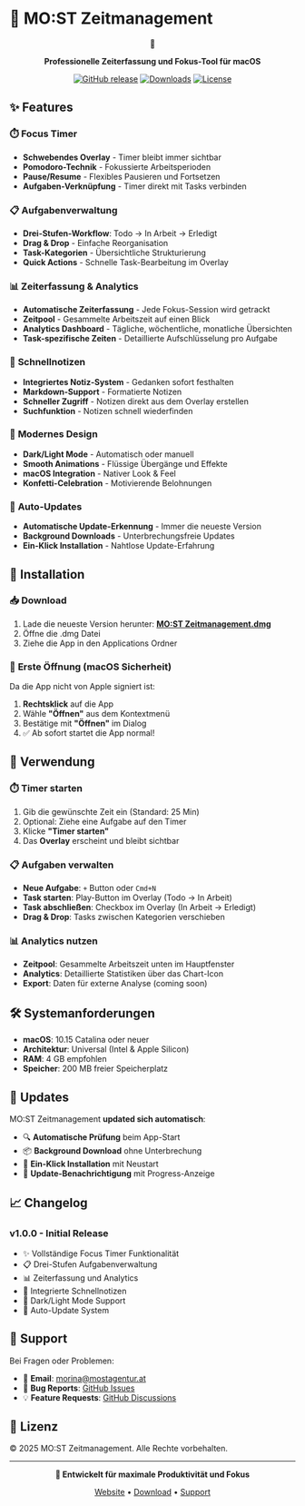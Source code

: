 # 🎯 MO:ST Zeitmanagement

<div align="center">

🎯

**Professionelle Zeiterfassung und Fokus-Tool für macOS**

[![GitHub release](https://img.shields.io/github/v/release/mlvps/most-zeitmanagement?style=for-the-badge&logo=github&color=4f8cff)](https://github.com/mlvps/most-zeitmanagement/releases/latest)
[![Downloads](https://img.shields.io/github/downloads/mlvps/most-zeitmanagement/total?style=for-the-badge&logo=apple&color=4f8cff)](https://github.com/mlvps/most-zeitmanagement/releases)
[![License](https://img.shields.io/badge/License-Private-red?style=for-the-badge)](.)

</div>

## ✨ Features

### ⏱️ **Focus Timer**
- **Schwebendes Overlay** - Timer bleibt immer sichtbar
- **Pomodoro-Technik** - Fokussierte Arbeitsperioden
- **Pause/Resume** - Flexibles Pausieren und Fortsetzen
- **Aufgaben-Verknüpfung** - Timer direkt mit Tasks verbinden

### 📋 **Aufgabenverwaltung**
- **Drei-Stufen-Workflow**: Todo → In Arbeit → Erledigt
- **Drag & Drop** - Einfache Reorganisation
- **Task-Kategorien** - Übersichtliche Strukturierung
- **Quick Actions** - Schnelle Task-Bearbeitung im Overlay

### 📊 **Zeiterfassung & Analytics**
- **Automatische Zeiterfassung** - Jede Fokus-Session wird getrackt
- **Zeitpool** - Gesammelte Arbeitszeit auf einen Blick
- **Analytics Dashboard** - Tägliche, wöchentliche, monatliche Übersichten
- **Task-spezifische Zeiten** - Detaillierte Aufschlüsselung pro Aufgabe

### 📝 **Schnellnotizen**
- **Integriertes Notiz-System** - Gedanken sofort festhalten
- **Markdown-Support** - Formatierte Notizen
- **Schneller Zugriff** - Notizen direkt aus dem Overlay erstellen
- **Suchfunktion** - Notizen schnell wiederfinden

### 🎨 **Modernes Design**
- **Dark/Light Mode** - Automatisch oder manuell
- **Smooth Animations** - Flüssige Übergänge und Effekte
- **macOS Integration** - Nativer Look & Feel
- **Konfetti-Celebration** - Motivierende Belohnungen

### 🔄 **Auto-Updates**
- **Automatische Update-Erkennung** - Immer die neueste Version
- **Background Downloads** - Unterbrechungsfreie Updates
- **Ein-Klick Installation** - Nahtlose Update-Erfahrung



## 🚀 Installation

### 📥 **Download**
1. Lade die neueste Version herunter: [**MO:ST Zeitmanagement.dmg**](https://github.com/mlvps/most-zeitmanagement/releases/latest)
2. Öffne die .dmg Datei
3. Ziehe die App in den Applications Ordner

### 🔐 **Erste Öffnung (macOS Sicherheit)**
Da die App nicht von Apple signiert ist:
1. **Rechtsklick** auf die App
2. Wähle **"Öffnen"** aus dem Kontextmenü
3. Bestätige mit **"Öffnen"** im Dialog
4. ✅ Ab sofort startet die App normal!

## 🎯 **Verwendung**

### ⏱️ **Timer starten**
1. Gib die gewünschte Zeit ein (Standard: 25 Min)
2. Optional: Ziehe eine Aufgabe auf den Timer
3. Klicke **"Timer starten"**
4. Das **Overlay** erscheint und bleibt sichtbar

### 📋 **Aufgaben verwalten**
- **Neue Aufgabe**: `+` Button oder `Cmd+N`
- **Task starten**: Play-Button im Overlay (Todo → In Arbeit)
- **Task abschließen**: Checkbox im Overlay (In Arbeit → Erledigt)
- **Drag & Drop**: Tasks zwischen Kategorien verschieben

### 📊 **Analytics nutzen**
- **Zeitpool**: Gesammelte Arbeitszeit unten im Hauptfenster
- **Analytics**: Detaillierte Statistiken über das Chart-Icon
- **Export**: Daten für externe Analyse (coming soon)

## 🛠️ **Systemanforderungen**

- **macOS**: 10.15 Catalina oder neuer
- **Architektur**: Universal (Intel & Apple Silicon)
- **RAM**: 4 GB empfohlen
- **Speicher**: 200 MB freier Speicherplatz

## 🔄 **Updates**

MO:ST Zeitmanagement **updated sich automatisch**:
- 🔍 **Automatische Prüfung** beim App-Start
- 📦 **Background Download** ohne Unterbrechung
- 🚀 **Ein-Klick Installation** mit Neustart
- 📱 **Update-Benachrichtigung** mit Progress-Anzeige

## 📈 **Changelog**

### v1.0.0 - Initial Release
- ✨ Vollständige Focus Timer Funktionalität
- 📋 Drei-Stufen Aufgabenverwaltung
- 📊 Zeiterfassung und Analytics
- 📝 Integrierte Schnellnotizen
- 🎨 Dark/Light Mode Support
- 🔄 Auto-Update System

## 🤝 **Support**

Bei Fragen oder Problemen:
- 📧 **Email**: [morina@mostagentur.at](mailto:morina@mostagentur.at)
- 🐛 **Bug Reports**: [GitHub Issues](https://github.com/mlvps/most-zeitmanagement/issues)
- 💡 **Feature Requests**: [GitHub Discussions](https://github.com/mlvps/most-zeitmanagement/discussions)

## 📄 **Lizenz**

© 2025 MO:ST Zeitmanagement. Alle Rechte vorbehalten.

---

<div align="center">

**🎯 Entwickelt für maximale Produktivität und Fokus**

[Website](https://mostagentur.at) • [Download](https://github.com/mlvps/most-zeitmanagement/releases/latest) • [Support](mailto:morina@mostagentur.at)

</div>

